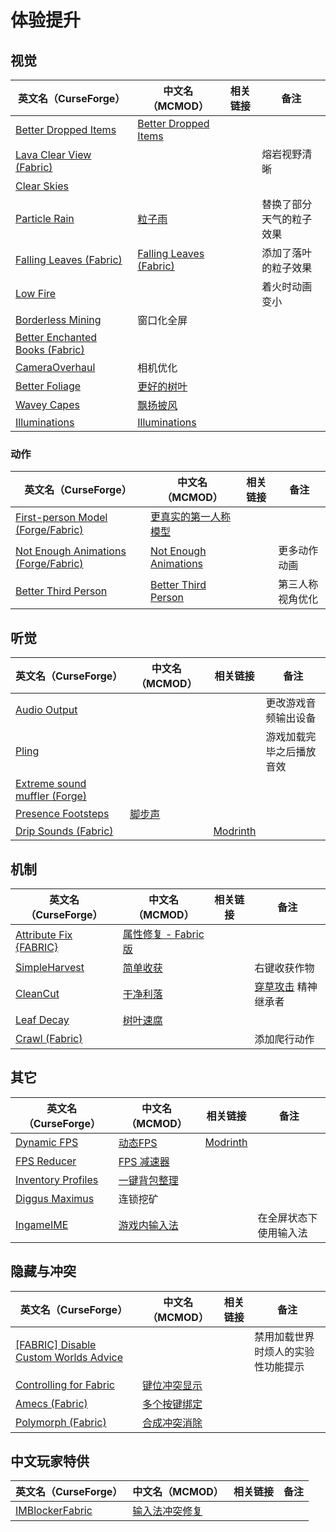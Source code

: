 # 体验提升

## 视觉

| 英文名（CurseForge）                                                                                   | 中文名（MCMOD）                                                 | 相关链接 | 备注                     |
| ------------------------------------------------------------------------------------------------------ | --------------------------------------------------------------- | -------- | ------------------------ |
| [Better Dropped Items](https://www.curseforge.com/minecraft/mc-mods/better-dropped-items)              | [Better Dropped Items](https://www.mcmod.cn/class/2544.html)    |          |                          |
| [Lava Clear View (Fabric)](https://www.curseforge.com/minecraft/mc-mods/lava-clear-view-fabric)        |                                                                 |          | 熔岩视野清晰             |
| [Clear Skies](https://www.curseforge.com/minecraft/mc-mods/clear-skies)                                |                                                                 |          |                          |
| [Particle Rain](https://www.curseforge.com/minecraft/mc-mods/particle-rain)                            | [粒子雨](https://www.mcmod.cn/class/4897.html)                  |          | 替换了部分天气的粒子效果 |
| [Falling Leaves (Fabric)](https://www.curseforge.com/minecraft/mc-mods/falling-leaves-fabric)          | [Falling Leaves (Fabric)](https://www.mcmod.cn/class/4421.html) |          | 添加了落叶的粒子效果     |
| [Low Fire](https://www.curseforge.com/minecraft/mc-mods/low-fire)                                      |                                                                 |          | 着火时动画变小           |
| [Borderless Mining](https://www.curseforge.com/minecraft/mc-mods/borderless-mining)                    | 窗口化全屏                                                      |          |                          |
| [Better Enchanted Books (Fabric)](https://www.curseforge.com/minecraft/mc-mods/better-enchanted-books) |                                                                 |          |                          |
| [CameraOverhaul](https://www.curseforge.com/minecraft/mc-mods/cameraoverhaul)                          | 相机优化                                                        |          |                          |
| [Better Foliage](https://www.curseforge.com/minecraft/mc-mods/better-foliage)                          | [更好的树叶](https://www.mcmod.cn/class/1128.html)              |          |                          |
| [Wavey Capes](https://www.curseforge.com/minecraft/mc-mods/waveycapes)                                 | [飘扬披风](https://www.mcmod.cn/class/4617.html)                |          |                          |
| [Illuminations](https://www.curseforge.com/minecraft/mc-mods/illuminations)                            | [Illuminations](https://www.mcmod.cn/class/1677.html)           |          |                          |

### 动作

| 英文名（CurseForge）                                                                                       | 中文名（MCMOD）                                               | 相关链接 | 备注             |
| ---------------------------------------------------------------------------------------------------------- | ------------------------------------------------------------- | -------- | ---------------- |
| [First-person Model (Forge/Fabric)](https://www.curseforge.com/minecraft/mc-mods/first-person-model)       | [更真实的第一人称模型](https://www.mcmod.cn/class/4391.html)  |          |                  |
| [Not Enough Animations (Forge/Fabric)](https://www.curseforge.com/minecraft/mc-mods/not-enough-animations) | [Not Enough Animations](https://www.mcmod.cn/class/4378.html) |          | 更多动作动画     |
| [Better Third Person](https://www.curseforge.com/minecraft/mc-mods/better-third-person)                    | [Better Third Person](https://www.mcmod.cn/class/3492.html)   |          | 第三人称视角优化 |

## 听觉

| 英文名（CurseForge）                                                                                | 中文名（MCMOD）                                | 相关链接                                                   | 备注                     |
| --------------------------------------------------------------------------------------------------- | ---------------------------------------------- | ---------------------------------------------------------- | ------------------------ |
| [Audio Output](https://www.curseforge.com/minecraft/mc-mods/audio-output)                           |                                                |                                                            | 更改游戏音频输出设备     |
| [Pling](https://www.curseforge.com/minecraft/mc-mods/pling)                                         |                                                |                                                            | 游戏加载完毕之后播放音效 |
| [Extreme sound muffler (Forge)](https://www.curseforge.com/minecraft/mc-mods/extreme-sound-muffler) |                                                |                                                            |                          |
| [Presence Footsteps](https://www.curseforge.com/minecraft/mc-mods/presence-footsteps)               | [脚步声](https://www.mcmod.cn/class/4753.html) |                                                            |                          |
| [Drip Sounds (Fabric)](https://www.curseforge.com/minecraft/mc-mods/dripsounds-fabric)              |                                                | [Modrinth](https://www.modrinth.com/mod/dripsounds-fabric) |                          |

## 机制

| 英文名（CurseForge）                                                             | 中文名（MCMOD）                                             | 相关链接 | 备注                                                        |
| -------------------------------------------------------------------------------- | ----------------------------------------------------------- | -------- | ----------------------------------------------------------- |
| [Attribute Fix {FABRIC}](https://www.curseforge.com/minecraft/mc-mods/attribute) | [属性修复 - Fabric版](https://www.mcmod.cn/class/3225.html) |          |                                                             |
| [SimpleHarvest](https://www.curseforge.com/minecraft/mc-mods/simpleharvest)      | [简单收获](https://www.mcmod.cn/class/1276.html)            |          | 右键收获作物                                                |
| [CleanCut](https://www.curseforge.com/minecraft/mc-mods/cleancut)                | [干净利落](https://www.mcmod.cn/class/3455.html)            |          | [穿草攻击](https://www.mcmod.cn/class/1465.html) 精神继承者 |
| [Leaf Decay](https://www.curseforge.com/minecraft/mc-mods/leaf-decay)            | [树叶速腐](https://www.mcmod.cn/class/3078.html)            |          |                                                             |
| [Crawl (Fabric)](https://www.curseforge.com/minecraft/mc-mods/crawl)             |                                                             |          | 添加爬行动作                                                |

## 其它

| 英文名（CurseForge）                                                                  | 中文名（MCMOD）                                      | 相关链接                                             | 备注                   |
| ------------------------------------------------------------------------------------- | ---------------------------------------------------- | ---------------------------------------------------- | ---------------------- |
| [Dynamic FPS](https://www.curseforge.com/minecraft/mc-mods/dynamic-fps)               | [动态FPS](https://www.mcmod.cn/class/3074.html)      | [Modrinth](https://www.modrinth.com/mod/dynamic-fps) |                        |
| [FPS Reducer](https://www.curseforge.com/minecraft/mc-mods/fps-reducer)               | [FPS 减速器](https://www.mcmod.cn/class/1815.html)   |                                                      |                        |
| [Inventory Profiles](https://www.curseforge.com/minecraft/mc-mods/inventory-profiles) | [一键背包整理](https://www.mcmod.cn/class/2888.html) |                                                      |                        |
| [Diggus Maximus](https://www.curseforge.com/minecraft/mc-mods/diggus-maximus)         | 连锁挖矿                                             |                                                      |                        |
| [IngameIME](https://www.curseforge.com/minecraft/mc-mods/ingameime)                   | [游戏内输入法](https://www.mcmod.cn/class/3786.html) |                                                      | 在全屏状态下使用输入法 |

## 隐藏与冲突

| 英文名（CurseForge）                                                                                                      | 中文名（MCMOD）                                      | 相关链接 | 备注                               |
| ------------------------------------------------------------------------------------------------------------------------- | ---------------------------------------------------- | -------- | ---------------------------------- |
| [[FABRIC] Disable Custom Worlds Advice](https://www.curseforge.com/minecraft/mc-mods/fabric-disable-custom-worlds-advice) |                                                      |          | 禁用加载世界时烦人的实验性功能提示 |
| [Controlling for Fabric](https://www.curseforge.com/minecraft/mc-mods/controlling-for-fabric)                             | [键位冲突显示](https://www.mcmod.cn/class/3146.html) |          |                                    |
| [Amecs (Fabric)](https://www.curseforge.com/minecraft/mc-mods/amecs)                                                      | [多个按键绑定](https://www.mcmod.cn/class/2003.html) |          |                                    |
| [Polymorph (Fabric)](https://www.curseforge.com/minecraft/mc-mods/polymorph-fabric)                                       | [合成冲突消除](https://www.mcmod.cn/class/2895.html) |          |                                    |

## 中文玩家特供

| 英文名（CurseForge）                                                            | 中文名（MCMOD）                                        | 相关链接 | 备注 |
| ------------------------------------------------------------------------------- | ------------------------------------------------------ | -------- | ---- |
| [IMBlockerFabric](https://www.curseforge.com/minecraft/mc-mods/imblockerfabric) | [输入法冲突修复](https://www.mcmod.cn/class/2840.html) |          |      |
